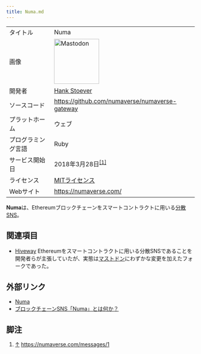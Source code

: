 ```yaml
---
title: Numa.md
---
```

<div>

|                    |                                                                                                                                                                                                                                                                                                        |
|--------------------|--------------------------------------------------------------------------------------------------------------------------------------------------------------------------------------------------------------------------------------------------------------------------------------------------------|
| タイトル           | Numa                                                                                                                                                                                                                                                                                                   |
| 画像               | [<img src="/images/thumb/0/00/Mastodon_logo.png/120px-Mastodon_logo.png" srcset="/images/thumb/0/00/Mastodon_logo.png/180px-Mastodon_logo.png 1.5x, /images/0/00/Mastodon_logo.png 2x" width="120" height="120" alt="Mastodon" />](/%E3%83%95%E3%82%A1%E3%82%A4%E3%83%AB:Mastodon_logo.png "Mastodon") |
| 開発者             | <a href="http://hankstoever.com/" rel="nofollow">Hank Stoever</a>                                                                                                                                                                                                                                      |
| ソースコード       | <a href="https://github.com/numaverse/numaverse-gateway" rel="nofollow">https://github.com/numaverse/numaverse-gateway</a>                                                                                                                                                                             |
| プラットホーム     | ウェブ                                                                                                                                                                                                                                                                                                 |
| プログラミング言語 | Ruby                                                                                                                                                                                                                                                                                                   |
| サービス開始日     | 2018年3月28日<sup>[\[1\]](#cite_note-1)</sup>                                                                                                                                                                                                                                                          |
| ライセンス         | [MITライセンス](/MIT%E3%83%A9%E3%82%A4%E3%82%BB%E3%83%B3%E3%82%B9 "MITライセンス")                                                                                                                                                                                                                     |
| Webサイト          | <a href="https://numaverse.com/" rel="nofollow">https://numaverse.com/</a>                                                                                                                                                                                                                             |

  
**Numa**は、Ethereumブロックチェーンをスマートコントラクトに用いる[分散SNS](/%E5%88%86%E6%95%A3SNS "分散SNS")。

## 関連項目

-   [Hiveway](/Hiveway "Hiveway") Ethereumをスマートコントラクトに用いる分散SNSであることを開発者らが主張していたが、実態は[マストドン](/Mastodon "Mastodon")にわずかな変更を加えたフォークであった。

## 外部リンク

-   <a href="https://numaverse.com" rel="nofollow">Numa</a>
-   <a href="http://www.itmedia.co.jp/news/articles/1804/05/news058.html" rel="nofollow">ブロックチェーンSNS「Numa」とは何か？</a>

## 脚注

<div>

1.  [↑](#cite_ref-1) <a href="https://numaverse.com/messages/1" rel="nofollow">https://numaverse.com/messages/1</a>

</div>

</div>
